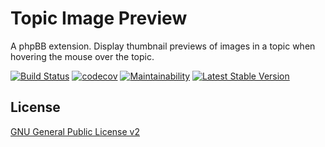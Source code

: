 # Topic Image Preview

A phpBB extension. Display thumbnail previews of images in a topic when hovering the mouse over the topic.

[![Build Status](https://github.com/iMattPro/TopicImagePreview/actions/workflows/tests.yml/badge.svg)](https://github.com/iMattPro/TopicImagePreview/actions)
[![codecov](https://codecov.io/gh/iMattPro/TopicImagePreview/branch/master/graph/badge.svg?token=ZBKR5KMZGE)](https://codecov.io/gh/iMattPro/TopicImagePreview)
[![Maintainability](https://api.codeclimate.com/v1/badges/1aba765379f23527d471/maintainability)](https://codeclimate.com/github/iMattPro/TopicImagePreview/maintainability)
[![Latest Stable Version](https://poser.pugx.org/vse/topicimagepreview/v/stable)](https://www.phpbb.com/customise/db/extension/topic_image_preview/)

## License

[GNU General Public License v2](license.txt)
